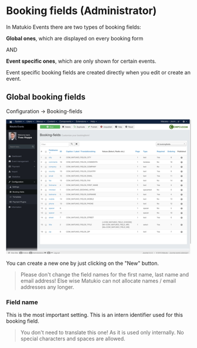 # Booking fields (Administrator)

In Matukio Events there are two types of booking fields:

**Global ones**, which are displayed on every booking form

AND

**Event specific ones**, which are only shown for certain events.

Event specific booking fields are created directly when you edit or create an event.

## Global booking fields

Configuration -> Booking-fields

![](global-booking-fields.jpg)

You can create a new one by just clicking on the "New" button.

> Please don't change the field names for the first name, last name and email address! Else wise Matukio can not allocate names / email addresses any longer.

### Field name

This is the most important setting. This is an intern identifier used for this booking field.

> You don't need to translate this one! As it is used only internally. No special characters and spaces are allowed.